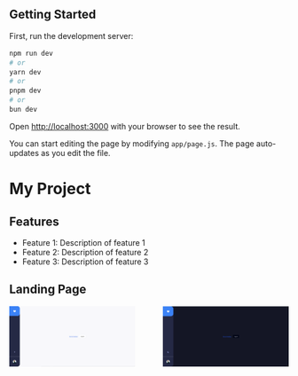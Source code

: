 ## Getting Started

First, run the development server:

```bash
npm run dev
# or
yarn dev
# or
pnpm dev
# or
bun dev
```

Open [http://localhost:3000](http://localhost:3000) with your browser to see the result.

You can start editing the page by modifying `app/page.js`. The page auto-updates as you edit the file.

# My Project

## Features

-   Feature 1: Description of feature 1
-   Feature 2: Description of feature 2
-   Feature 3: Description of feature 3

## Landing Page

<div style="display: flex; max-width:800px ; margin: auto; justify-content: space-between;">
  <img src="images/light-mode.png" alt="Light Mode" style="width: 45%;" />
  <img src="images/dark-mode.png" alt="Dark Mode" style="width: 45%;" />
</div>
